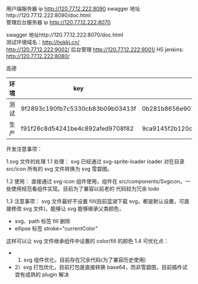 用户端服务器 ip http://120.77.12.222:8090
swagger 地址http://120.77.12.222:8090/doc.html  
管理后台服务器 ip http://120.77.12.222:8070

<!-- http://dev.admin-backend.hokkj.cn -->

swagger 地址http://120.77.12.222:8070/doc.html  
测试环境域名：http://hokkj.cn/  
http://120.77.12.222:9002/ 后台管理
http://120.77.12.222:9001/ H5
jenkins: http://120.77.12.222:8080/

高德

| 环境 | key                              | 密匙                             |
| ---- | -------------------------------- | -------------------------------- |
| 测试 | 9f2893c190fb7c5330cb83b09b03413f | 0b281b8656e90722a158ad50f3dc9504 |
| 生产 | f91f26c8d54241be4c892afed9708f82 | 9ca9145f2b120c4e499bd1c4b2dcf5e7 |

开发注意事项：

1.svg 文件的处理
1.1 处理：
svg 已经通过 svg-sprite-loader loader 对在目录 src/icon 所有的 svg 文件转换为 svg 雪碧图。

1.2 使用：
直接通过 svg-icon 组件使用，组件在 src/components/Svgicon。一些使用规范看组件实现。目前为了兼容以前老的 代码较为冗余 todo

1.3 注意事项：
svg 文件最好不设置 fill(目前蓝湖下载 svg，都是默认设置，可直接修改 svg 文件)，能够让 svg 能够继承父类颜色，

- svg、path 标签 fill 删除
- ellipse 标签 stroke="currentColor"

这样可以让 svg 文件继承组件中设置的 color/fill 的颜色
1.4 可优化点：

- 1. svg 组件优化，目前存在冗余代码(为了兼容历史使用)
- 2）svg 打包优化，目前打包是直接转换 base64，而非雪碧图，目前插件试尝有成熟的 plugin 解决
